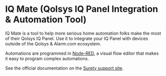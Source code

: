 # IQ Mate (Qolsys IQ Panel Integration & Automation Tool)

IQ Mate is a tool to help more serious home automation folks make the most of their Qolsys IQ Panel. Use it to integrate your IQ Panel with devices outside of the Qolsys & Alarm.com ecosystem.

Automations are programmed in [Node-RED](https://nodered.org/), a visual flow editor that makes it easy to program complex automations.

See the official documentation on the [Surety support site](https://support.suretyhome.com/t/surety-iq-mate/32721).